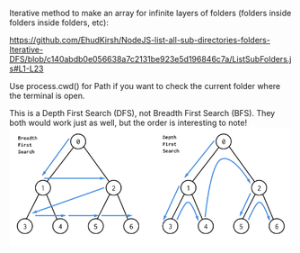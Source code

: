 Iterative method to make an array for infinite layers of folders (folders inside folders inside folders, etc):

https://github.com/EhudKirsh/NodeJS-list-all-sub-directories-folders-Iterative-DFS/blob/c140abdb0e056638a7c2131be923e5d196846c7a/ListSubFolders.js#L1-L23

Use process.cwd() for Path if you want to check the current folder where the terminal is open.

This is a Depth First Search (DFS), not Breadth First Search (BFS). They both would work just as well, but the order is interesting to note!
![Image description](/BFS-and-DFS-Algorithms.png)
